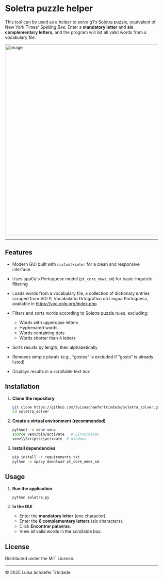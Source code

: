 # Soletra puzzle helper

This tool can be used as a helper to solve g1's [Soletra](https://g1.globo.com/jogos/soletra/) puzzle, equivalent of New York Times' _Spelling Bee_. Enter a **mandatory letter** and **six complementary letters**, and the program will list all valid words from a vocabulary file.

<img width="742" height="629" alt="image" src="https://github.com/user-attachments/assets/e4f26715-52fc-486f-b075-fb5955895244" />

---

## Features

* Modern GUI built with `customtkinter` for a clean and responsive interface
* Uses spaCy's Portuguese model (`pt_core_news_sm`) for basic linguistic filtering
* Loads words from a vocabulary file, a collection of dictionary entries scraped from VOLP, Vocabulário Ortográfico da Língua Portuguesa, available in https://voc.cplp.org/index.php
* Filters and sorts words according to Soletra puzzle rules, excluding:

  * Words with uppercase letters
  * Hyphenated words
  * Words containing dots
  * Words shorter than 4 letters
* Sorts results by length, then alphabetically
* Removes simple plurals (e.g., “gostos” is excluded if “gosto” is already listed)
* Displays results in a scrollable text box

## Installation

1. **Clone the repository**

   ```bash
   git clone https://github.com/luisaschaefertrindade/soletra_solver.git
   cd soletra_solver
   ```

2. **Create a virtual environment (recommended)**

   ```bash
   python3 -m venv venv
   source venv/bin/activate   # Linux/macOS
   venv\\Scripts\\activate  # Windows
   ```
3. **Install dependencies**

   ```bash
   pip install -r requirements.txt
   python -m spacy download pt_core_news_sm
   ```

## Usage

1. **Run the application**

   ```bash
   python soletra.py
   ```

2. **In the GUI**

   * Enter the **mandatory letter** (one character).
   * Enter the **6 complementary letters** (six characters).
   * Click **Encontrar palavras**.
   * View all valid words in the scrollable box.


## License

Distributed under the MIT License.

---

© 2025 Luísa Schaefer Trindade
